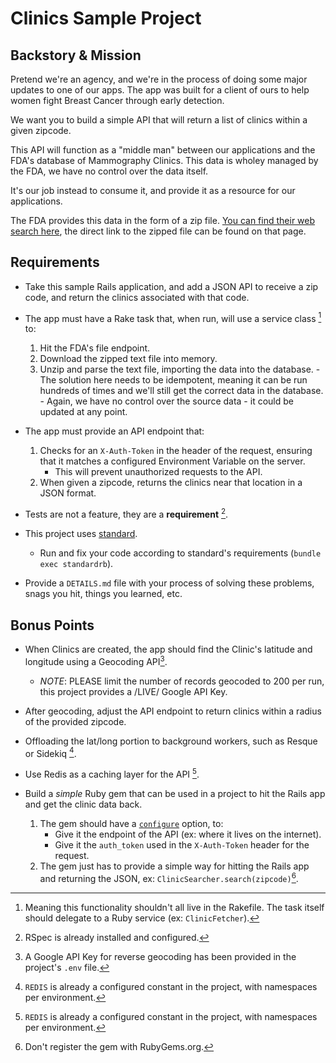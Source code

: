 # Clinics Sample Project

## Backstory & Mission

Pretend we're an agency, and we're in the process of doing some major updates to one of our apps.
The app was built for a client of ours to help women fight Breast Cancer through early detection.

We want you to build a simple API that will return a list of clinics within a given zipcode.

This API will function as a "middle man" between our applications and the FDA's database of Mammography Clinics. This data is wholey managed by the FDA, we have no control over the data itself.

It's our job instead to consume it, and provide it as a resource for our applications.

The FDA provides this data in the form of a zip file. [You can find their web search here](http://www.fda.gov/Radiation-EmittingProducts/MammographyQualityStandardsActandProgram/ConsumerInformation/ucm113962.htm), the direct link to the zipped file can be found on that page.


## Requirements

- Take this sample Rails application, and add a JSON API to receive a zip code, and return the clinics associated with that code.

- The app must have a Rake task that, when run, will use a service class [^1] to:
    1. Hit the FDA's file endpoint.
    2. Download the zipped text file into memory.
    3. Unzip and parse the text file, importing the data into the database.
      - The solution here needs to be idempotent, meaning it can be run hundreds of times and we'll still get the correct data in the database.
      - Again, we have no control over the source data - it could be updated at any point.

- The app must provide an API endpoint that:
    1. Checks for an `X-Auth-Token` in the header of the request, ensuring that it matches a configured Environment Variable on the server.
        - This will prevent unauthorized requests to the API.
    2. When given a zipcode, returns the clinics near that location in a JSON format.

- Tests are not a feature, they are a **requirement** [^3].
- This project uses [standard](https://github.com/testdouble/standard).
    - Run and fix your code according to standard's requirements (`bundle exec standardrb`).
- Provide a `DETAILS.md` file with your process of solving these problems, snags you hit, things you learned, etc.

## Bonus Points

- When Clinics are created, the app should find the Clinic's latitude and longitude using a Geocoding API[^2].
    - *NOTE*: PLEASE limit the number of records geocoded to 200 per run, this project provides a /LIVE/ Google API Key.

- After geocoding, adjust the API endpoint to return clinics within a radius of the provided zipcode.

- Offloading the lat/long portion to background workers, such as Resque or Sidekiq [^4].

- Use Redis as a caching layer for the API [^4].

- Build a _simple_ Ruby gem that can be used in a project to hit the Rails app and get the clinic data back.
    1. The gem should have a [`configure`](http://brandonhilkert.com/blog/ruby-gem-configuration-patterns/) option, to:
        - Give it the endpoint of the API (ex: where it lives on the internet).
        - Give it the `auth_token` used in the `X-Auth-Token` header for the request.
    2. The gem just has to provide a simple way for hitting the Rails app and returning the JSON, ex: `ClinicSearcher.search(zipcode)`[^5].

[^1]: Meaning this functionality shouldn't all live in the Rakefile. The task itself should delegate to a Ruby service (ex: `ClinicFetcher`).

[^2]: A Google API Key for reverse geocoding has been provided in the project's `.env` file.

[^3]: RSpec is already installed and configured.

[^4]: `REDIS` is already a configured constant in the project, with namespaces per environment.

[^5]: Don't register the gem with RubyGems.org.
